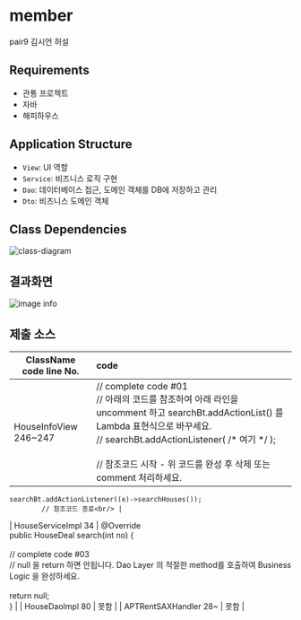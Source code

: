# member

pair9 김시언 허설

## Requirements

- 관통 프로젝트
- 자바
- 해피하우스

## Application Structure

- `View`: UI 역할
- `Service`: 비즈니스 로직 구현
- `Dao`: 데이터베이스 접근, 도메인 객체를 DB에 저장하고 관리
- `Dto`: 비즈니스 도메인 객체

## Class Dependencies

![class-diagram](http://www.plantuml.com/plantuml/proxy?src=https://raw.githubusercontent.com/lcalmsky/member/master/class-diagram.puml)


## 결과화면
![image info](./img/00.PNG)


## 제출 소스
| ClassName  code line No. | code                                                         |
| ------------------------ | :----------------------------------------------------------- |
| HouseInfoView 246~247    | // complete code #01<br/>		// 아래의 코드를 참조하여 아래 라인을 uncomment 하고 searchBt.addActionList() 를 Lambda 표현식으로 바꾸세요.<br/>		// searchBt.addActionListener( /* 여기 */ );<br/>		<br/>		// 참조코드 시작 - 위 코드를 완성 후 삭제 또는 comment 처리하세요.<br/> 
    searchBt.addActionListener((e)->searchHouses());
     		// 참조코드 종료<br/> |
| HouseServiceImpl 34      | @Override<br/>	public HouseDeal search(int no) {<br/>		<br/>		// complete code #03<br/>		// null 을 return 하면 안됩니다. Dao Layer 의 적절한 method를 호출하여 Business Logic 을 완성하세요.<br/>		<br/>		return null;<br/>	} |
| HouseDaoImpl  80         | 못함                                                         |
| APTRentSAXHandler 28~    | 못함                                                         |

